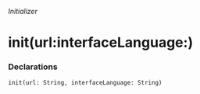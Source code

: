 *Initializer*

# init(url:interfaceLanguage:)

### Declarations

```
init(url: String, interfaceLanguage: String)
```

